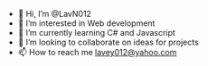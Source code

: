 - 👋 Hi, I’m @LavN012
- 👀 I’m interested in Web development
- 🌱 I’m currently learning C# and Javascript
- 💞️ I’m looking to collaborate on ideas for projects 
- 📫 How to reach me lavey012@yahoo.com 

<!---
LavN012/LavN012 is a ✨ special ✨ repository because its `README.md` (this file) appears on your GitHub profile.
You can click the Preview link to take a look at your changes.
--->
